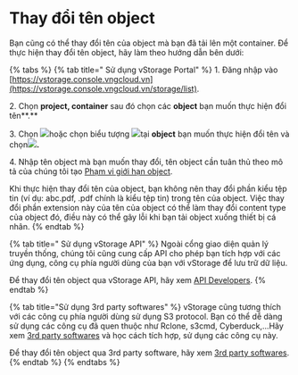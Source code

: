 # Thay đổi tên object

Bạn cũng có thể thay đổi tên của object mà bạn đã tải lên một container. Để thực hiện thay đổi tên object, hãy làm theo hướng dẫn bên dưới:



{% tabs %}
{% tab title=" Sử dụng vStorage Portal" %}
1\. Đăng nhập vào [https://vstorage.console.vngcloud.vn](https://vstorage.console.vngcloud.vn/storage/list).

2\. Chọn **project, container** sau đó chọn các **object** bạn muốn thực hiện đổi tên**.**

3\. Chọn ![](https://docs.vngcloud.vn/download/thumbnails/49648530/image2023-3-6\_10-56-24.png?version=1\&modificationDate=1678074986000\&api=v2)hoặc chọn biểu tượng ![](https://docs.vngcloud.vn/download/thumbnails/49648530/image2023-2-6\_10-20-54.png?version=1\&modificationDate=1678074993000\&api=v2)tại **object** bạn muốn thực hiện đổi tên và chọn![](https://docs.vngcloud.vn/download/thumbnails/49648530/image2023-3-6\_10-56-49.png?version=1\&modificationDate=1678075010000\&api=v2)**.**

4\. Nhập tên object mà bạn muốn thay đổi, tên object cần tuân thủ theo mô tả của chúng tôi tạo [Phạm vi giới hạn object](https://docs.vngcloud.vn/pages/viewpage.action?pageId=49648698).

Khi thực hiện thay đổi tên của object, bạn không nên thay đổi phần kiểu tệp tin (ví dụ: abc.pdf, .pdf chính là kiểu tệp tin) trong tên của object. Việc thay đổi phần extension này của tên của object có thể làm thay đổi content type của object đó, điều này có thể gây lỗi khi bạn tải object xuống thiết bị cá nhân.&#x20;
{% endtab %}

{% tab title=" Sử dụng vStorage API" %}
Ngoài cổng giao diện quản lý truyền thống, chúng tôi cũng cung cấp API cho phép bạn tích hợp với các ứng dụng, công cụ phía người dùng của bạn với vStorage để lưu trữ dữ liệu.

Để thay đổi tên object qua vStorage API, hãy xem [API Developers](https://docs.vngcloud.vn/display/VV/API+Developers).
{% endtab %}

{% tab title="Sử dụng 3rd party softwares" %}
vStorage cũng tương thích với các công cụ phía người dùng sử dụng S3 protocol. Bạn có thể dễ dàng sử dụng các công cụ đã quen thuộc như Rclone, s3cmd, Cyberduck,...Hãy xem [3rd party softwares](https://docs.vngcloud.vn/display/VV/3rd+party+softwares) và học cách tích hợp, sử dụng các công cụ này.&#x20;

Để thay đổi tên object qua 3rd party software, hãy xem [3rd party softwares](https://docs.vngcloud.vn/display/VV/3rd+party+softwares).
{% endtab %}
{% endtabs %}
